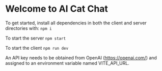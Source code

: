 # Welcome to AI Cat Chat

To get started, install all dependencies in both the client and server directories with:
`npm i`

To start the server
`npm start`

To start the client
`npm run dev`

An API key needs to be obtained from OpenAI (https://openai.com/) and assigned to an environment variable named VITE_API_URL.
